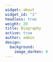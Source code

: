 ```yaml
---
widget: about
widget_id: "1"
headless: true
weight: 20
title: Biography
active: true
author: admin
design:
  background:
    image_darken: 0
---
```

